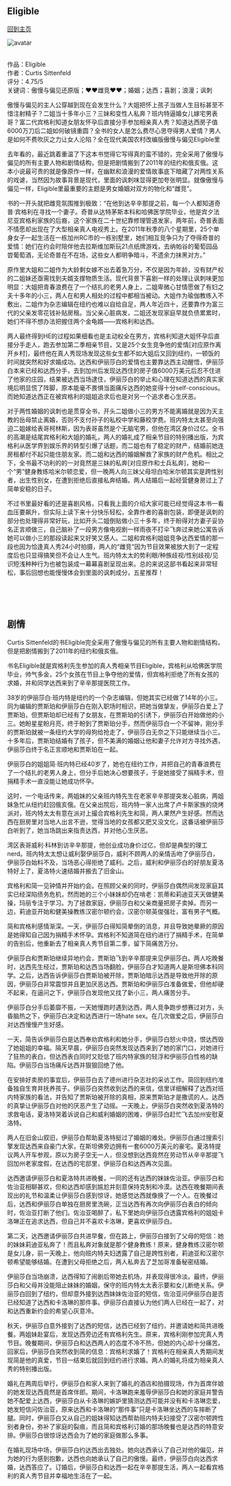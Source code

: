 ## Eligible
[回到主页](https://boheme130.github.io/Fiction.git.io/)

![avatar](https://www.gannett-cdn.com/media/USATODAY/USATODAY/2013/01/27/pride-and-prejudice-mov-16_9.jpg)
<br>
<br>

作品：Eligible <br>
作者：Curtis Sittenfeld <br>
评分：4.75/5 <br>
关键词：傲慢与偏见还原版；❤️❤️雌竞❤️❤️；婚姻；达西；喜剧；浪漫；讽刺 <br>

傲慢与偏见的主人公穿越到现在会发生什么？大姐把怀上孩子当做人生目标甚至不惜注射精子？二姐当十多年小三？三妹和变性人私奔？班内特逼婚女儿嫁宅男表哥？富二代宾格利知道女朋友怀孕后直接分手参加相亲真人秀？知道达西房子值6000万刀后二姐如何破镜重圆？全书的女人是怎么费尽心思夺得男人爱情？男人是如何不费吹灰之力让女人沦陷？全在现代美国农村改编版傲慢与偏见Eligible里

去年看的，最近跳着重温了下这本书觉得它写得真的蛮不错的，完全采用了傲慢与偏见的所有主要人物和剧情结构，但是把剧情搬到了2011年的纽约和俄亥俄。这本小说最可贵的就是像原作一样，在幽默和浪漫的爱情故事底下暗藏了对两性关系的戏谑，当然因为故事背景是现代，里面的讽刺味显得更加夸张明显。就像傲慢与偏见一样，Eligible里最重要的主题是男女婚姻对双方的物化和“雌竞”。

书的一开头就把雌竞氛围推到极致：“在他到达辛辛那提之前，每一个人都知道奇普·宾格利在寻找一个妻子。奇普从达特茅斯本科和哈佛医学院毕业，他是宾夕法尼亚宾格利家族的后裔，这个家族在二十世纪靠修理管道发家，两年前，奇普表面不情愿却出现在了大型相亲真人电视秀上。在2011年秋季的八个星期里，25个单身女子一起生活在一栋加州RC市的一栋别墅里，她们相互竞争只为了夺得奇普的爱情：她们在约会时陪伴他去拉斯维加斯玩21点纸牌游戏，去纳帕谷的葡萄园品尝葡萄酒，无论奇普在不在场，这些女人都明争暗斗，不遗余力抹黑对方。”

原作里大姐和二姐作为大龄剩女嫁不出去着急万分，不仅是因为年龄，没有财产权的二姐妹还亟需找到夫婿支撑物质生活。现代背景下喜剧一样的处理让讽刺味更加明显：大姐把青春浪费在了一个结扎的老男人身上，二姐卑微心甘情愿做了有妇之夫十多年的小三，两人在和男人相处的过程中都相当被动。大姐作为瑜伽教练入不敷出，二姐作为杂志编辑在纽约也难以自给自足，两人年近四十，还要靠作为富三代的父亲发零花钱补贴房租。当父亲心脏病发，二姐还发现家庭早就负债累累时，她们不得不想办法把握住两个金龟婿——宾格利和达西。

两人最终得到HE的过程如果细看也是主动权全在男方，宾格利知道大姐怀孕后直接分手走人，跑去参加第二季相亲节目，又是25个女生竞争他的爱情[对应原作离开乡村]，最终他在真人秀现场发现这些女生都不如大姐后又回到纽约，一顿饭的时间就突然和好求婚成功。达西和伊丽莎白的爱情也主要靠达西主动醒悟，伊丽莎白本来已经和达西分手，去到加州后发现达西住的房子值6000万美元后忍不住进了他家的庄园，结果被达西当场逮住，伊丽莎白的举止和心理在知道达西的真实家境后明显慌了阵脚，原本能毫不畏惧当面痛斥达西的她变得十分self-conscious。而她知道达西正在被宾格利的姐姐追求后也是对另一个追求者心生厌恶。

对于两性婚姻的讽刺也是贯穿全书，开头二姐做小三的男方不能离婚就是因为天主教的岳母禁止离婚，否则不支付孙子的私校中学和藤校学费。班内特太太甚至向强迫二姐嫁给表哥柯林斯，因为表哥虽然是个无脑宅男，但他在湾区身价过亿。全书的高潮是结尾宾格利和大姐的婚礼，两人的婚礼成了相亲节目的特别播出版，为宾格利从医学界到娱乐界的转型引爆了话题，而二姐也有了稳定的财产，结婚前她连房租都付不起只能住朋友家。而二姐和达西的婚姻解救了家族的财产危机。相比之下，全书最不功利的的一对竟然是三妹的私奔[对应原作和士兵私奔]，她和一个“男”健身教练哈米尔顿恋爱，但一晚两人向三妹父母坦白哈米尔顿其实是跨性别者，出生性别女，在遭到拒绝后直接私奔结婚。两人结婚后一起经营健身房过上了简单安稳的日子。

不过书里最好看的还是喜剧风格，只看我上面的介绍大家可能已经觉得这本书一看血压要飙升，但实际上读下来十分快乐轻松，全靠作者的喜剧包装，即便是讽刺的部分也处理得非常好玩，比如开头二姐倒贴做小三十多年，终于盼得对方妻子妥协名正言顺做三，自己脑补了一段男方像电视剧一样雨夜不打伞飞奔过来她公寓告诉她可以做小三的那段读起来又好笑又感人。二姐和宾格利姐姐竞争达西爱情的那一段也因为恰逢真人秀24小时拍摄，两人的“雌竞”因为节目效果被放大到了一定程度后也只显得搞笑但不会让人生气。班内特太太的势利眼/种族歧视/性别歧视/见识短浅种种行为也被包装成一幕幕喜剧呈现出来。总的来说这部书看起来非常轻松，事后回想也能慢慢体会到里面的讽刺成分，五星推荐！

<br>
<br>
<br>


## 剧情
Curtis Sittenfeld的书Eligible完全采用了傲慢与偏见的所有主要人物和剧情结构，但是把剧情搬到了2011年的纽约和俄亥俄。

书名Eligible就是宾格利先生参加的真人秀相亲节目Eligible，宾格利从哈佛医学院毕业，帅气多金，25个女孩在节目上争夺他的爱情，但宾格利拒绝了所有女孩的求婚，并和同学达西来到了辛辛那提医院工作。

38岁的伊丽莎白·班内特是纽约的一个杂志编辑，但她其实已经做了14年的小三。同为编辑的贾斯珀和伊丽莎白在刚入职场时相识，把她当做挚友，伊丽莎白爱上了贾斯珀，但贾斯珀却已经有了女朋友，在贾斯珀的引诱下，伊丽莎白开始做他的小三。她盼星星盼月亮，终于盼到了贾斯珀分手，然而伊丽莎白一个不留神，刚分手的贾斯珀就被一条纽约大学的母狗给抢走了，伊丽莎白无奈之下只能继续当小三。十多年后，贾斯珀结婚有了孩子，但不美满的婚姻让他和妻子允许对方寻找外遇，伊丽莎白终于名正言顺地和贾斯珀在一起。

伊丽莎白的姐姐简·班内特已经40岁了，她也在纽约工作，并把自己的青春浪费在了一个结扎的老男人身上，但分手后她决心想要孩子，于是她接受了捐精手术，但捐精手术一直没能让她成功怀孕。

这时，一个电话传来，两姐妹的父亲班内特先生在老家辛辛那提突发心脏病，两姐妹急忙从纽约赶回俄亥俄。在父亲出院后，班内特一家人出席了卢卡斯家族的烧烤派对，班内特太太有意在派对上撮合宾格利先生和简，两人果然产生好感。然而达西在厨房里对当地人出言不逊，觉得当地的女孩都又肥又没文化，这番话被伊丽莎白听到了，她当场跳出来指责达西，并对他心生厌恶。

湾区表哥威利·科林到访辛辛那提，他创业成功身价过亿，但却是典型的理工nerd。班内特太太想让威利娶伊丽莎白，威利不顾两人的亲情舌吻了伊丽莎白，伊丽莎白始料不及，当场恶心得拒绝了威利。之后，威利和伊丽莎白的好朋友夏洛特好上了，夏洛特火速结婚并搬去了旧金山。

宾格利和简一见钟情并开始约会。在照顾父亲的同时，伊丽莎白偶然间发现家庭其实已经深陷债务危机，然而她的三个小妹妹却仍在啃老：凯蒂和莉迪亚天天做健美操，玛丽专注于学习。为了拯救家庭，伊丽莎白和父亲商量把房子卖掉。而另一边，莉迪亚开始和健美操教练汉密尔顿约会，汉密尔顿英俊强壮，富有男子气概。

简和宾格利感情渐深。一天，伊丽莎白得知简晕倒的消息，并且导致她晕厥的原因是她得知自己因为捐精手术怀孕。宾格利不知道简在纽约进行了捐精手术，在简单的告别后，他重新去了相亲真人秀节目第二季，留下简痛苦万分。

伊丽莎白和贾斯珀继续异地约会，贾斯珀飞到辛辛那提来见伊丽莎白。两人吃晚餐时，达西先生经过，贾斯珀和达西当场翻脸，伊丽莎白才知道两人是斯坦佛本科同学。之后，达西告诉伊丽莎白贾斯珀被开除，贾斯珀暗示达西是导致他开除的原因，伊丽莎白非常震惊并且更加厌恶达西。贾斯珀和伊丽莎白准备做爱，但他却硬不起来，在逼问之下，伊丽莎白发现他又找了新小三，两人痛苦分手。

伊丽莎白分手后萎靡不振，一天她慢跑时遇到达西，两人竞争跑步想赛过对方，头昏脑热之下，伊丽莎白决定和达西进行一场hate sex。在几次做爱之后，伊丽莎白对达西慢慢产生好感。

一天，简告诉伊丽莎白是达西奉劝宾格利和她分手，伊丽莎白怒火中烧，恨达西毁了她姐姐的幸福。隔天早晨，伊丽莎白突然发现达西来到了她的家门口，对她进行了狂热的表白，但达西表白同时又贬低了班内特家族的轻浮和伊丽莎白性格的缺陷。伊丽莎白当场痛斥达西并狠狠回绝了他。

在安排好卖房的事宜后，伊丽莎白去了德州进行杂志社的采访工作。简回到纽约准备独自生育并抚养孩子。伊丽莎白突然收到达西的来信，信里详细解释了达西对班内特家族的看法，并告知了贾斯珀被开除的真相，原来贾斯珀才是撒谎的人。达西的真挚让伊丽莎白对他的厌恶产生了动摇。一天晚上，伊丽莎白突然收到夏洛特的求救电话，夏洛特哭着诉说自己和威利婚姻的困难，伊丽莎白赶忙飞去加州安慰夏洛特。

两人在旧金山叙旧，伊丽莎白帮助夏洛特挺过了婚姻的难处。伊丽莎白通过搜索引擎发现达西来自豪门大家，在斯坦佛旁边拥有一套6000万美元的豪宅。夏洛特提议两人开车参观，原以为房子空无一人，但没想到达西竟然在劳动节从辛辛那提飞回加州老家度假，在达西的宅邸里，伊丽莎白和达西再次见面。

达西邀请伊丽莎白和夏洛特共进晚餐，一同的还有达西的妹妹佐治亚。伊丽莎白和佐治亚相聊甚欢，但和达西却感到尴尬并刻意保持克制和冷漠。达西在晚餐期间表现出的礼节和温柔让伊丽莎白感到惊讶，她感觉达西就像换了一个人。在晚餐过后，达西和伊丽莎白单独在厨房里洗碗，正当达西有再次向伊丽莎白表白的倾向时，佐治亚打断了他们。佐治亚喝醉了，私下里她向伊丽莎白透露宾格利的姐姐卡洛琳正在追求达西，但自己并不喜欢卡洛琳，更喜欢伊丽莎白。

第二天，达西邀请伊丽莎白共进早餐，但在路上，伊丽莎白接到了父母的短信：她的妹妹莉迪亚私奔了！而且私奔对象就是那个健身教练！原来，健身教练汉密尔顿是女儿身，前一天晚上，他向班内特夫妇透露了自己是跨性别者，莉迪亚和汉密尔顿希望能够结婚。在遭到父母拒绝之后，两人私奔去了芝加哥准备秘密结婚。

伊丽莎白当场崩溃，达西得知了闹剧后带她去机场，并表现得很冷淡。最终，伊丽莎白和父母并没能阻止妹妹的婚姻，保守的班内特太太表示要和女儿断绝关系。伊丽莎白回到了纽约，但却意外接到达西妹妹佐治亚的短信，佐治亚问伊丽莎白是否已经知道了达西和卡洛琳的那件事。伊丽莎白直接认为他们两人已经在一起了，对和达西重新约会的希望心灰意冷。

秋天，伊丽莎白意外接到了达西的短信，达西已经到了纽约，并邀请她和简共进晚餐。两姐妹赴宴后，发现达西旁边还有宾格利先生。原来，宾格利刚参加完真人秀节目。晚餐期间，伊丽莎白和达西两人的态度不冷不热，但她的内心却十分痛苦。回家后，伊丽莎白突然收到简的信息：宾格利求婚了！宾格利在相亲真人秀期间发现简是他的真爱，节目一结束后就回到纽约进行求婚。两人的婚礼将成为相亲真人秀的特别播出版。

婚礼在两周后举行，伊丽莎白和家人来到了婚礼的酒店和拍摄现场，作为首席伴娘的她发现达西竟然是首席伴郎。期间，卡洛琳跑来羞辱伊丽莎白和她的家庭并警告她不配爱上达西，伊丽莎白从卡洛琳的嫉妒里猜测达西可能并没有和卡洛琳恋爱，她发短信问佐治亚，原来达西和卡洛琳的“那件事”只是卡洛琳坐达西的车摔断了腿。同时，伊丽莎白又从自己的姐妹得知达西帮助班内特夫妇接受了汉密尔顿跨性别者身份，弥补了家庭的裂痕，而且简和宾格利订婚的那场晚餐也是达西的特意安排。伊丽莎白很惊讶达西会为了她的家庭做那么多事。

在婚礼现场中场，伊丽莎白约达西出去独处。她向达西承认了自己对他的偏见，并为她的行为感到抱歉，达西也向她承认了自己的傲慢。最终，伊丽莎白向达西求婚，达西答应了。订婚后，伊丽莎白和达西一起在辛辛那提生活，两人一起看宾格利的真人秀节目并幸福地生活在了一起。
